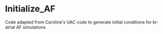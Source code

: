 # Initialize_AF
Code adapted from Caroline's UAC code to generate initial conditions for bi-atrial AF simulations
